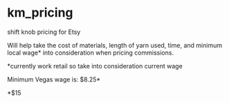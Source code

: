 # km_pricing
shift knob pricing for Etsy

Will help take the cost of materials, length of yarn used, time, and minimum local wage* into consideration when pricing commissions.

*currently work retail so take into consideration current wage

Minimum Vegas wage is: $8.25*

*$15
